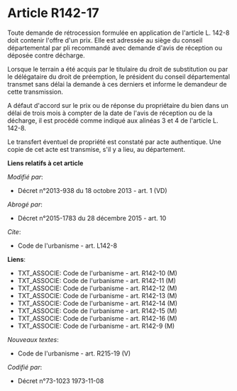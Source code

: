 # Article R142-17

Toute demande de rétrocession formulée en application de l'article L. 142-8 doit contenir l'offre d'un prix. Elle est
adressée au siège du conseil départemental par pli recommandé avec demande d'avis de réception ou déposée contre décharge. 

Lorsque le terrain a été acquis par le titulaire du droit de substitution ou par le délégataire du droit de préemption, le
président du conseil départemental transmet sans délai la demande à ces derniers et informe le demandeur de cette
transmission. 

A défaut d'accord sur le prix ou de réponse du propriétaire du bien dans un délai de trois mois à compter de la date de
l'avis de réception ou de la décharge, il est procédé comme indiqué aux alinéas 3 et 4 de l'article L. 142-8. 

Le transfert éventuel de propriété est constaté par acte authentique. Une copie de cet acte est transmise, s'il y a lieu, au
département.

**Liens relatifs à cet article**

_Modifié par_:

  - Décret n°2013-938 du 18 octobre 2013 - art. 1 (VD)

_Abrogé par_:

  - Décret n°2015-1783 du 28 décembre 2015 - art. 10

_Cite_:

  - Code de l'urbanisme - art. L142-8

**Liens**:

  - TXT_ASSOCIE: Code de l'urbanisme - art. R142-10 (M)
  - TXT_ASSOCIE: Code de l'urbanisme - art. R142-11 (M)
  - TXT_ASSOCIE: Code de l'urbanisme - art. R142-12 (M)
  - TXT_ASSOCIE: Code de l'urbanisme - art. R142-13 (M)
  - TXT_ASSOCIE: Code de l'urbanisme - art. R142-14 (M)
  - TXT_ASSOCIE: Code de l'urbanisme - art. R142-15 (M)
  - TXT_ASSOCIE: Code de l'urbanisme - art. R142-16 (M)
  - TXT_ASSOCIE: Code de l'urbanisme - art. R142-9 (M)

_Nouveaux textes_:

  - Code de l'urbanisme - art. R215-19 (V)

_Codifié par_:

  - Décret n°73-1023 1973-11-08
